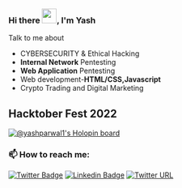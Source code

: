 ### Hi there <img src="https://github.com/TheDudeThatCode/TheDudeThatCode/blob/master/Assets/Hi.gif" width="29px">, I'm Yash

Talk to me about
- CYBERSECURITY & Ethical Hacking
- **Internal Network** Pentesting
- **Web Application** Pentesting
- Web development-**HTML/CSS,Javascript**
- Crypto Trading and Digital Marketing
<!--
**Yashparwal1/Yashparwal1** is a ✨ _special_ ✨ repository because its `README.md` (this file) appears on your GitHub profile.

Here are some ideas to get you started:

- 🔭 I’m currently working on ...
- 🌱 I’m currently learning ...
- 👯 I’m looking to collaborate on ...
- 🤔 I’m looking for help with ...
- 💬 Ask me about ...
- 📫 How to reach me: ...
- 😄 Pronouns: ...
- ⚡ Fun fact: ...
-->

## Hacktober Fest 2022
[![@yashparwal1's Holopin board](https://holopin.me/yashparwal1)](https://holopin.io/@yashparwal1)

###  📫 How to reach me:

[![Twitter Badge](https://img.shields.io/badge/-@YashParwal1-1ca0f1?style=flat-square&labelColor=1ca0f1&logo=twitter&logoColor=white&link=https://twitter.com/YashParwal1)](https://twitter.com/YashParwal1) 
[![Linkedin Badge](https://img.shields.io/badge/-Yashparwal1-blue?style=flat-square&logo=Linkedin&logoColor=white&link=https://www.linkedin.com/in/Yashparwal1/)](https://www.linkedin.com/in/Yashparwal1/)
[![Twitter URL](https://img.shields.io/twitter/url?color=%23fb3958&label=its.yash_parwal&logo=instagram&logoColor=%23fb3958&style=flat-square&url=https%3A%2F%2Fwww.instagram.com%2its.yash_parwal)](https://www.instagram.com/its.yash_parwal/)
